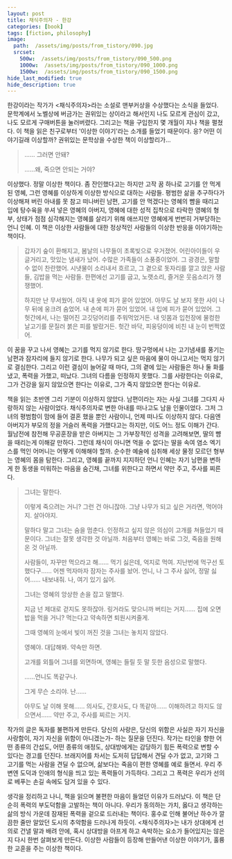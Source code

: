 ```yaml
---
layout: post
title: 채식주의자 - 한강
categories: [book]
tags: [fiction, philosophy]
image:
  path:  /assets/img/posts/from_tistory/090.jpg
  srcset:
    500w:  /assets/img/posts/from_tistory/090_500.png
    1000w:  /assets/img/posts/from_tistory/090_1000.png
    1500w:  /assets/img/posts/from_tistory/090_1500.png
hide_last_modified: true
hide_description: true
---
```



  


한강이라는 작가가 <채식주의자\>라는 소설로 맨부커상을 수상했다는 소식을 들었다. 문학계에서 노벨상에 버금가는 권위있는 상이라고 해서인지 나도 모르게 관심이 갔고, 나도 모르게 구매버튼을 눌러버렸다. 그리고는 책을 구입한지 몇 개월이 지나 책을 펼쳤다. 이 책을 읽은 친구로부터 '이상한 이야기'라는 소개를 들었기 때문이다. 응? 어떤 이야기길래 이상할까? 권위있는 문학상을 수상한 책이 이상할리가...

  


> ...... 그러면 안돼?
>
> ......왜, 죽으면 안되는 거야?

  


이상했다. 정말 이상한 책이다. 좀 잔인했다고는 하지만 고작 꿈 하나로 고기를 안 먹게 된 영혜, 그런 영혜를 이상하게 이상한 방식으로 대하는 사람들. 평범한 삶을 추구하다가 이상해져 버린 아내를 못 참고 떠나버린 남편, 고기를 안 먹겠다는 영혜의 뺨을 때리고 입에 탕수육을 쑤셔 넣은 영혜의 아버지, 영혜에 대한 성적 집착으로 타락한 영혜의 형부, 상태가 점점 심각해지는 영혜를 살리기 위해 애쓰지만 영혜에게 번번히 거부당하는 언니 인혜. 이 책은 이상한 사람들에 대한 정상적인 사람들의 이상한 반응을 이야기하는 책이다.

  


> 갑자기 숲이 환해지고, 봄날의 나무들이 초록빛으로 우거졌어. 어린아이들이 우글거리고, 맛있는 냄새가 났어. 수많은 가족들이 소풍중이었어. 그 광경은, 말할 수 없이 찬란했어. 시냇물이 소리내서 흐르고, 그 곁으로 돗자리를 깔고 앉은 사람들, 김밥을 먹는 사람들. 한편에선 고기를 굽고, 노랫소리, 즐거운 웃음소리가 쟁쟁했어.
>
> 하지만 난 무서웠어. 아직 내 옷에 피가 묻어 있었어. 아무도 날 보지 못한 사이 나무 뒤에 웅크려 숨었어. 내 손에 피가 묻어 있었어. 내 입에 피가 묻어 있었어. 그 헛간에서, 나는 떨어진 고깃덩어리를 주워먹었거든. 내 잇몸과 입천장에 물컹한 날고기를 문질러 붉은 피를 발랐거든. 헛간 바닥, 피웅덩이에 비친 내 눈이 번쩍였어.

  
이 꿈을 꾸고 나서 영혜는 고기를 먹지 않기로 한다. 땀구멍에서 나는 고기냄새를 풍기는 남편과 잠자리에 들지 않기로 한다. 나무가 되고 싶은 마음에 물이 아니고서는 먹지 않기로 결심한다. 그리고 이런 결심이 늘어갈 때 마다, 그의 곁에 있는 사람들은 하나 둘 화를 냈고, 폭력을 가했고, 떠났다. 그녀의 다름을 인정하지 못했다. 그를 사랑한다는 이유로, 그가 건강을 잃지 않았으면 한다는 이유로, 그가 죽지 않았으면 한다는 이유로.

  


책을 읽는 초반엔 그리 기분이 이상하지 않았다. 남편이라는 자는 사실 그녀를 그다지 사랑하지 않는 사람이었다. 채식주의자로 변한 아내를 떠나고도 남을 인물이었다. 그저 그녀의 평범함이 맘에 들어 결혼 했을 뿐인 사람이니, 언제 떠나도 이상하지 않다. 다음엔 아버지가 부모의 정을 거슬러 폭력을 가했다고는 하지만, 이도 어느 정도 이해가 간다. 월남전에 참전해 무공훈장을 받은 아버지는 그 가부장적인 성격을 고려해보면, 딸의 뺨을 때리는게 이해갈 만하다. 그런데 채식이 아니면 먹을 수 없다는 딸을 속여 염소 엑기스를 먹인 어머니는 어떻게 이해해야 할까. 순수한 예술에 심취해 세상 물정 모르던 형부는 영혜의 몸을 탐한다. 그리고, 영혜를 끝까지 지지하던 언니 인혜는 자기 남편을 변하게 한 동생을 미워하는 마음을 숨긴채, 그녀를 위한다고 하면서 약만 주고, 주사를 찌른다.

  


> 그녀는 말한다.
>
> 이렇게 죽으려는 거니? 그런 건 아니잖아. 그냥 나무가 되고 싶은 거라면, 먹어야지. 살아야지.
>
> 말하다 말고 그녀는 숨을 멈춘다. 인정하고 싶지 않은 의심이 고개를 쳐들었기 때문이다. 그녀는 잘못 생각한 것 아닐까. 처음부터 영혜는 바로 그것, 죽음을 원해온 것 아닐까.
>
> 사람들이, 자꾸만 먹으라고 해…… 먹기 싫은데, 억지로 먹여. 지난번에 먹구선 토했다구…… 어젠 먹자마자 잠자는 주사를 놨어. 언니, 나 그 주사 싫어, 정말 싫어…… 내보내줘. 나, 여기 있기 싫어.
>
> 그녀는 영혜의 앙상한 손을 잡고 말했다.
>
> 지금 넌 제대로 걷지도 못하잖아. 링거라도 맞으니까 버티는 거지…… 집에 오면 밥을 먹을 거니? 먹는다고 약속하면 퇴원시켜줄게.
>
> 그때 영혜의 눈에서 빛이 꺼진 것을 그녀는 놓치지 않았다.
>
> 영혜야. 대답해봐. 약속만 하면.
>
> 고개를 외틀어 그녀를 외면하며, 영혜는 들릴 듯 말 듯한 음성으로 말했다.
>
> ……언니도 똑같구나.
>
> 그게 무슨 소리야. 난……
>
> 아무도 날 이해 못해…… 의사도, 간호사도, 다 똑같아…… 이해하려고 하지도 않으면서…… 약만 주고, 주사를 찌르는 거지.

  


  


작가의 글은 독자를 불편하게 만든다. 당신의 사랑은, 당신의 위함은 사실은 자기 자신을 사랑함이, 자기 자신을 위함이 아니겠는가- 하는 질문을 던진다. 작가는 타인을 향한 어떤 종류의 간섭도, 어떤 종류의 애정도, 상대방에게는 감당하기 힘든 폭력으로 변할 수 있다는 경고를 던진다. 브래지어를 차서는 도저히 답답해서 견딜 수가 없고, 고기와 그 고기를 먹는 사람을 견딜 수 없으며, 삶보다는 죽음이 편한 영혜를 예로 들면서. 우리 주변엔 도덕과 인애의 형식을 띄고 있는 폭력들이 가득하다. 그리고 그 폭력은 우리가 선의로 베푸는 손길 속에도 담겨 있을 수 있다.

  


생각을 정리하고 나니, 책을 읽으며 불편한 마음이 들었던 이유가 드러났다. 이 책은 단순히 폭력의 부도덕함을 고발하는 책이 아니다. 우리가 동의하는 가치, 옳다고 생각하는 삶의 방식 가운데 잠재된 폭력을 겉으로 드러내는 책이다. 홍수로 인해 불어난 하수가 깔끔한 줄만 알았던 도시의 추악함을 드러나게 하듯이. <채식주의자\>는 내가 상대에게 선의로 건낼 말과 배려 안에, 혹시 상대방을 아프게 하고 속박하는 요소가 들어있지는 않은지 다시 한번 살펴보게 만든다. 이상한 사람들이 등장해 만들어낸 이상한 이야기가, 훌륭한 교훈을 주는 이상한 책이다.


